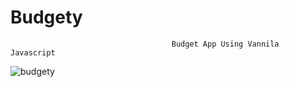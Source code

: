 # Budgety
                                        Budget App Using Vannila Javascript
![budgety](https://user-images.githubusercontent.com/67134509/85939540-13cf1d80-b934-11ea-8d05-c60c64fa4615.png)
